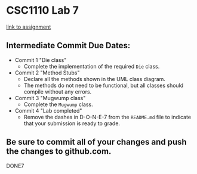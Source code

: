 # CSC1110 Lab 7

[link to assignment](https://csse.msoe.us/csc1110/lab7)

## Intermediate Commit Due Dates:

- Commit 1 "Die class"
    - Complete the implementation of the required `Die` class.
- Commit 2 "Method Stubs"
    - Declare all the methods shown in the UML class diagram.
    - The methods do not need to be functional, but all classes should compile without any errors.
- Commit 3 "Mugwump class"
    - Complete the `Mugwump` class.
- Commit 4 "Lab completed"
    - Remove the dashes in D-O-N-E-7 from the `README.md` file to indicate that your submission is ready to grade.

## Be sure to commit all of your changes and push the changes to github.com.

DONE7